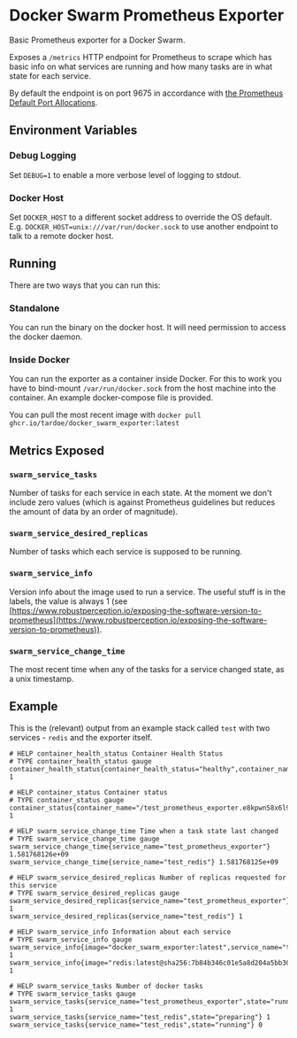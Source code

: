 # Docker Swarm Prometheus Exporter

Basic Prometheus exporter for a Docker Swarm.  

Exposes a `/metrics` HTTP endpoint for Prometheus to scrape which  has basic info on what services are running and how many tasks are in what state for each service.

By default the endpoint is on port 9675 in accordance with [the Prometheus Default Port Allocations](https://github.com/prometheus/prometheus/wiki/Default-port-allocations).

## Environment Variables
### Debug Logging
Set `DEBUG=1` to enable a more verbose level of logging to stdout.

### Docker Host 
Set `DOCKER_HOST` to a different socket address to override the OS default. E.g. `DOCKER_HOST=unix:///var/run/docker.sock` to use another endpoint to talk to a remote docker host.

## Running

There are two ways that you can run this:

### Standalone

You can run the binary on the docker host.  It will need permission to access the docker daemon.  

### Inside Docker

You can run the exporter as a container inside Docker.  For this to work you have to bind-mount `/var/run/docker.sock` from the host machine into the container.  An example docker-compose file is provided.

You can pull the most recent image with `docker pull ghcr.io/tardoe/docker_swarm_exporter:latest`

## Metrics Exposed

### `swarm_service_tasks`

Number of tasks for each service in each state.  At the moment we don't include zero values (which is against Prometheus guidelines but reduces the amount of data by an order of magnitude).

### `swarm_service_desired_replicas`

Number of tasks which each service is supposed to be running.

### `swarm_service_info`

Version info about the image used to run a service.  The useful stuff is in the labels, the value is always 1 (see [https://www.robustperception.io/exposing-the-software-version-to-prometheus](https://www.robustperception.io/exposing-the-software-version-to-prometheus)).

### `swarm_service_change_time`

The most recent time when any of the tasks for a service changed state, as a unix timestamp.


## Example

This is the (relevant) output from an example stack called `test` with two services - `redis` and the exporter itself.

```
# HELP container_health_status Container Health Status
# TYPE container_health_status gauge
container_health_status{container_health_status="healthy",container_name="/test_prometheus_exporter.e8kpwn58x6l9ibrqdf5zc1z7x.vkv5eq76sdkkwsk81f7df5149"} 1

# HELP container_status Container status
# TYPE container_status gauge
container_status{container_name="/test_prometheus_exporter.e8kpwn58x6l9ibrqdf5zc1z7x.vkv5eq76sdkkwsk81f7df5149",container_status="running"} 1

# HELP swarm_service_change_time Time when a task state last changed
# TYPE swarm_service_change_time gauge
swarm_service_change_time{service_name="test_prometheus_exporter"} 1.581768126e+09
swarm_service_change_time{service_name="test_redis"} 1.581768125e+09

# HELP swarm_service_desired_replicas Number of replicas requested for this service
# TYPE swarm_service_desired_replicas gauge
swarm_service_desired_replicas{service_name="test_prometheus_exporter"} 1
swarm_service_desired_replicas{service_name="test_redis"} 1

# HELP swarm_service_info Information about each service
# TYPE swarm_service_info gauge
swarm_service_info{image="docker_swarm_exporter:latest",service_name="test_prometheus_exporter"} 1
swarm_service_info{image="redis:latest@sha256:7b84b346c01e5a8d204a5bb30d4521bcc3a8535bbf90c660b8595fad248eae82",service_name="test_redis"} 1

# HELP swarm_service_tasks Number of docker tasks
# TYPE swarm_service_tasks gauge
swarm_service_tasks{service_name="test_prometheus_exporter",state="running"} 1
swarm_service_tasks{service_name="test_redis",state="preparing"} 1
swarm_service_tasks{service_name="test_redis",state="running"} 0
```